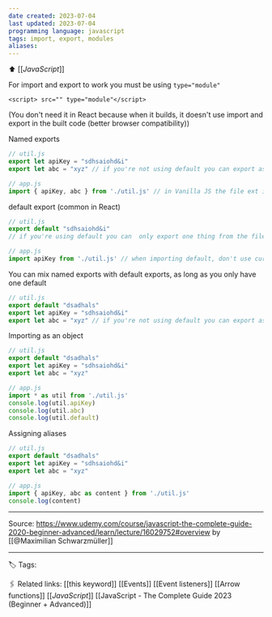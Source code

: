 ```yaml
---
date created: 2023-07-04
last updated: 2023-07-04
programming language: javascript
tags: import, export, modules
aliases: 
---
```

⬆ [[_JavaScript_]]

For import and export to work you must be using `type="module"`
```
<script> src="" type="module"</script>
```
(You don't need it in React because when it builds, it doesn't use import and export in the built code (better browser compatibility))

Named exports
```js
// util.js
export let apiKey = "sdhsaiohd&i"
export let abc = "xyz" // if you're not using default you can export as many things as you want in the same file.

// app.js
import { apiKey, abc } from './util.js' // in Vanilla JS the file ext is added, in Rreact it's ommitted (due to build process adding it for us)
```

default export (common in React)
```js
// util.js
export default "sdhsaiohd&i"
// if you're using default you can  only export one thing from the file and you shouldn't use let/const/var. You just export a value wiith no name.

// app.js
import apiKey from './util.js' // when importing default, don't use curly braces, do assign a name.
```
You can mix named exports with default exports, as long as you only have one default
```js
// util.js
export default "dsadhals"
export let apiKey = "sdhsaiohd&i"
export let abc = "xyz" // if you're not using default you can export as many things as you want in the same file.
```

Importing as an object
```js
// util.js
export default "dsadhals"
export let apiKey = "sdhsaiohd&i"
export let abc = "xyz" 

// app.js
import * as util from './util.js'
console.log(util.apiKey)
console.log(util.abc)
console.log(util.default)
```

Assigning aliases
```js
// util.js
export default "dsadhals"
export let apiKey = "sdhsaiohd&i"
export let abc = "xyz" 

// app.js
import { apiKey, abc as content } from './util.js' 
console.log(content)
```

---

Source: https://www.udemy.com/course/javascript-the-complete-guide-2020-beginner-advanced/learn/lecture/16029752#overview by [[@Maximilian Schwarzmüller]]

---
🏷 Tags: 

🖇 Related links:
[[this keyword]]
[[Events]]
[[Event listeners]]
[[Arrow functions]]
[[_JavaScript_]]
[[JavaScript - The Complete Guide 2023 (Beginner + Advanced)]]

